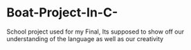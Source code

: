 # Boat-Project-In-C-
School project used for my Final, Its supposed to show off our understanding of the language as well as our creativity
